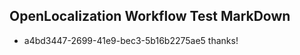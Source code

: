 ## OpenLocalization Workflow Test MarkDown
* a4bd3447-2699-41e9-bec3-5b16b2275ae5 thanks!

<!--HONumber=Aug16_HO4-->


